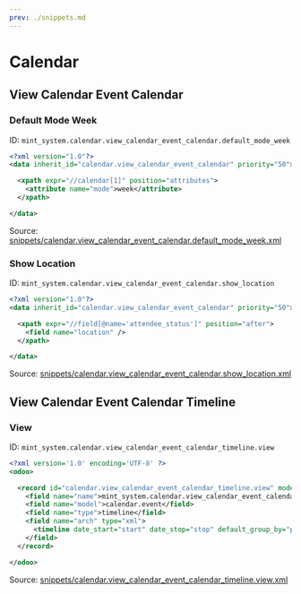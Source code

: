 ```yaml
---
prev: ./snippets.md
---
```

# Calendar
## View Calendar Event Calendar  
### Default Mode Week  
ID: `mint_system.calendar.view_calendar_event_calendar.default_mode_week`  
```xml
<?xml version="1.0"?>
<data inherit_id="calendar.view_calendar_event_calendar" priority="50">

  <xpath expr="//calendar[1]" position="attributes">
    <attribute name="mode">week</attribute>
  </xpath>

</data>

```
Source: [snippets/calendar.view_calendar_event_calendar.default_mode_week.xml](https://github.com/Mint-System/Odoo-Development/tree/14.0/snippets/calendar.view_calendar_event_calendar.default_mode_week.xml)

### Show Location  
ID: `mint_system.calendar.view_calendar_event_calendar.show_location`  
```xml
<?xml version="1.0"?>
<data inherit_id="calendar.view_calendar_event_calendar" priority="50">

  <xpath expr="//field[@name='attendee_status']" position="after">
    <field name="location" />
  </xpath>

</data>

```
Source: [snippets/calendar.view_calendar_event_calendar.show_location.xml](https://github.com/Mint-System/Odoo-Development/tree/14.0/snippets/calendar.view_calendar_event_calendar.show_location.xml)

## View Calendar Event Calendar Timeline  
### View  
ID: `mint_system.calendar.view_calendar_event_calendar_timeline.view`  
```xml
<?xml version='1.0' encoding='UTF-8' ?>
<odoo>

  <record id="calendar.view_calendar_event_calendar_timeline.view" model="ir.ui.view">
    <field name="name">mint_system.calendar.view_calendar_event_calendar_timeline.view</field>
    <field name="model">calendar.event</field>
    <field name="type">timeline</field>
    <field name="arch" type="xml">
      <timeline date_start="start" date_stop="stop" default_group_by="partner_id" event_open_popup="true" />
    </field>
  </record>

</odoo>

```
Source: [snippets/calendar.view_calendar_event_calendar_timeline.view.xml](https://github.com/Mint-System/Odoo-Development/tree/14.0/snippets/calendar.view_calendar_event_calendar_timeline.view.xml)

